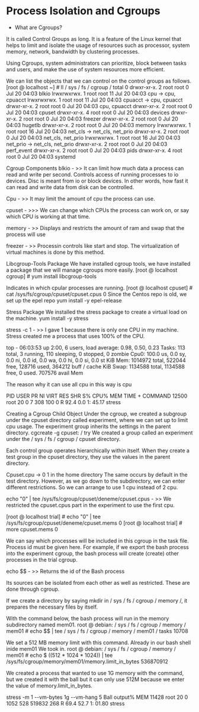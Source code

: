 # Process Isolation and Cgroups

* What are Cgroups?

It is called Control Groups as long. It is a feature of the Linux kernel that helps to limit and isolate the usage of resources such as processor, system memory, network, bandwidth by clustering processes. 

Using Cgroups, system administrators can prioritize, block between tasks and users, and make the use of system resources more efficient.

We can list the objects that we can control on the control groups as follows.
[root @ localhost ~] # ll / sys / fs / cgroup /
total 0
drwxr-xr-x. 2 root root 0 Jul 20 04:03 blkio
lrwxrwxrwx. 1 root root 11 Jul 20 04:03 cpu -> cpu, cpuacct
lrwxrwxrwx. 1 root root 11 Jul 20 04:03 cpuacct -> cpu, cpuacct
drwxr-xr-x. 2 root root 0 Jul 20 04:03 cpu, cpuacct
drwxr-xr-x. 2 root root 0 Jul 20 04:03 cpuset
drwxr-xr-x. 4 root root 0 Jul 20 04:03 devices
drwxr-xr-x. 2 root root 0 Jul 20 04:03 freezer
drwxr-xr-x. 2 root root 0 Jul 20 04:03 hugetlb
drwxr-xr-x. 2 root root 0 Jul 20 04:03 memory
lrwxrwxrwx. 1 root root 16 Jul 20 04:03 net_cls -> net_cls, net_prio
drwxr-xr-x. 2 root root 0 Jul 20 04:03 net_cls, net_prio
lrwxrwxrwx. 1 root root 16 Jul 20 04:03 net_prio -> net_cls, net_prio
drwxr-xr-x. 2 root root 0 Jul 20 04:03 perf_event
drwxr-xr-x. 2 root root 0 Jul 20 04:03 pids
drwxr-xr-x. 4 root root 0 Jul 20 04:03 systemd

  Cgroup Components
blkio - >> It can limit how much data a process can read and write per second.
Controls access of running processes to io devices. Disc is meant from io or block devices. In other words, how fast it can read and write data from disk can be controlled.

Cpu - >> It may limit the amount of cpu the process can use.

cpuset - >>> We can change which CPUs the process can work on, or say which CPU is working at that time.

memory - >> Displays and restricts the amount of ram and swap that the process will use

freezer - >> Processin controls like start and stop. The virtualization of virtual machines is done by this method.

  Libcgroup-Tools Package
We have installed cgroup tools, we have installed a package that we will manage cgroups more easily.
[root @ localhost cgroup] # yum install libcgroup-tools

Indicates in which cpular processes are running.
[root @ localhost cpuset] # cat /sys/fs/cgroup/cpuset/cpuset.cpus
0
 Since the Centos repo is old, we set up the epel repo
 yum install -y epel-release
 
  Stress Package
 We installed the stress package to create a virtual load on the machine.
 yum install -y stress
  
 stress -c 1 - >> I gave 1 because there is only one CPU in my machine. Stress created me a process that uses 100% of the CPU.
 
 top - 06:03:53 up 2:00, 6 users, load average: 0.98, 0.50, 0.23
Tasks: 113 total, 3 running, 110 sleeping, 0 stopped, 0 zombie
Cpu0: 100.0 us, 0.0 sy, 0.0 ni, 0.0 id, 0.0 wa, 0.0 hi, 0.0 si, 0.0 st
KiB Mem: 1014972 total, 522044 free, 128716 used, 364212 buff / cache
KiB Swap: 1134588 total, 1134588 free, 0 used. 707576 avail Mem

The reason why it can use all cpu in this way is cpu

  PID USER PR NI VIRT RES SHR S% CPU% MEM TIME + COMMAND
12500 root 20 0 7 308 100 0 R 92.4 0.0 1: 45.17 stress

  Creating a Cgroup Child Object
Under the cgroup, we created a subgroup under the cpuset directory called experiment, where we can set up to limit cpu usage. The experiment group inherits the settings in the parent directory.
cgcreate -g cpuset: / try
We created a group called an experiment under the / sys / fs / cgroup / cpuset directory.

Each control group operates hierarchically within itself. When they create a test group in the cpuset directory, they use the values ​​in the parent directory.

Cpuset.cpu -> 0 1 in the home directory
The same occurs by default in the test directory. However, as we go down to the subdirectory, we can enter different restrictions. So we can arrange to use 1 cpu instead of 2 cpu.

echo "0" | tee /sys/fs/cgroup/cpuset/deneme/cpuset.cpus - >> We restricted the cpuset.cpus part in the experiment to use the first cpu.

[root @ localhost trial] # echo "0" | tee /sys/fs/cgroup/cpuset/deneme/cpuset.mems
0
[root @ localhost trial] # more cpuset.mems
0

We can say which processes will be included in this cgroup in the task file. Process id must be given here.
For example, if we export the bash process into the experiment cgroup, the bash process will create (create) other processes in the trial cgroup.
 
 echo $$ - >> Returns the id of the Bash process
 
 Its sources can be isolated from each other as well as restricted. These are done through cgroup.
 
If we create a directory by saying mkdir in / sys / fs / cgroup / memory /, it prepares the necessary files by itself.

With the command below, the bash process will run in the memory subdirectory named mem01.
root @ debian: / sys / fs / cgroup / memory / mem01 # echo $$ | tee / sys / fs / cgroup / memory / mem01 / tasks
10708

We set a 512 MB memory limit with this command. Already in our bash shell inide mem01
We took in.
root @ debian: / sys / fs / cgroup / memory / mem01 # echo $ ((512 * 1024 * 1024)) | tee /sys/fs/cgroup/memory/mem01/memory.limit_in_bytes
536870912

We created a process that wanted to use 1G memory with the command, but we created it with the ball but it can only use 512M because we enter the value of memory.limit_in_bytes.

stress -m 1 --vm-bytes 1g --vm-hang 5
Ball output% MEM
11428 root 20 0 1052 528 519832 268 R 69.4 52.7 1: 01.80 stress
